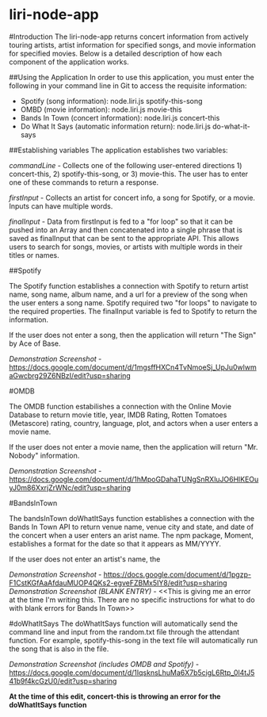 # liri-node-app

#Introduction
The liri-node-app returns concert information from actively touring artists, artist information for specified songs, and movie information for specified movies. Below is a detailed description of how each component of the application works. 

##Using the Application
In order to use this application, you must enter the following in your command line in Git to access the requisite information:

- Spotify (song information): node.liri.js spotify-this-song <song title here>
- OMBD (movie information): node.liri.js movie-this <movie name here>
- Bands In Town (concert information): node.liri.js concert-this <artist name here>
- Do What It Says (automatic information return): node.liri.js do-what-it-says

##Establishing variables
The application establishes two variables:

*commandLine* - Collects one of the following user-entered directions 1) concert-this, 2) spotify-this-song, or 3) movie-this. The user has to enter one of these commands to return a response.

*firstInput* - Collects an artist for concert info, a song for Spotify, or a movie. Inputs can have multiple words.

*finalInput* - Data from firstInput is fed to a "for loop" so that it can be pushed into an Array and then concatenated into a single phrase that is saved as finalInput that can be sent to the appropriate API. This allows users to search for songs, movies, or artists with multiple words in their titles or names.

##Spotify

The Spotify function establishes a connection with Spotify to return artist name, song name, album name, and a url for a preview of the song when the user enters a song name. Spotify required two "for loops" to navigate to the required properties. The finalInput variable is fed to Spotify to return the information.

If the user does not enter a song, then the application will return "The Sign" by Ace of Base.

*Demonstration Screenshot* - https://docs.google.com/document/d/1mgsffHXCn4TvNmoeSj_UpJu0wlwmaGwcbrg29Z6NBzI/edit?usp=sharing

#OMDB

The OMDB function estabilishes a connection with the Online Movie Database to return movie title, year, IMDB Rating, Rotten Tomatoes (Metascore) rating, country, language, plot, and actors when a user enters a movie name. 

If the user does not enter a movie name, then the application will return "Mr. Nobody" information.

*Demonstration Screenshot* - https://docs.google.com/document/d/1hMpoGDahaTUNgSnRXluJO6HlKEOuyJ0m86XxrjZrWNc/edit?usp=sharing

#BandsInTown

The bandsInTown doWhatItSays function establishes a connection with the Bands In Town API to return venue name, venue city and state, and date of the concert when a user enters an arist name. The npm package, Moment, establishes a format for the date so that it appears as MM/YYYY.

If the user does not enter an artist's name, the 

*Demonstration Screenshot* - https://docs.google.com/document/d/1pgzp-F1CstKGfAaAfdauMUOP4QKs2-egveFZBMx5IY8/edit?usp=sharing
*Demonstration Screenshot (BLANK ENTRY)* - <<This is giving me an error at the time I'm writing this. There are no specific instructions for what to do with blank errors for Bands In Town>>

#doWhatItSays
The doWhatItSays function will automatically send the command line and input from the random.txt file through the attendant function. For example, spotify-this-song in the text file will automatically run the song that is also in the file. 

*Demonstration Screenshot (includes OMDB and Spotify)* - https://docs.google.com/document/d/1IqsknsLhuMa6X7b5cigL6Rtp_0l4tJ541b9f4kcGzU0/edit?usp=sharing

****At the time of this edit, concert-this is throwing an error for the doWhatItSays function****